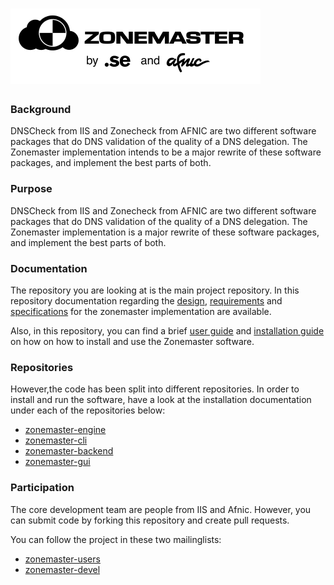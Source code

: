 ![Zonemaster](docs/images/zonemaster_logo_black.png)
==========

### Background

DNSCheck from IIS and Zonecheck from AFNIC are two different software
packages that do DNS validation of the quality of a DNS
delegation. The Zonemaster implementation intends to be a major
rewrite of these software packages, and implement the best parts of
both.

### Purpose

DNSCheck from IIS and Zonecheck from AFNIC are two different software
packages that do DNS validation of the quality of a DNS delegation.
The Zonemaster implementation is a major rewrite of these software
packages, and implement the best parts of both.

### Documentation

The repository you are looking at is the main project repository. In this
repository documentation regarding the [design](docs/design),
[requirements](docs/requirements) and [specifications](docs/specifications)
for the zonemaster implementation are available.

Also, in this repository, you can find a brief [user guide](docs/documentation/using.md) and [installation guide](docs/installation.md) on how on how to install and use the Zonemaster software.

### Repositories

However,the code has been split into different repositories. In order to install and run the software, have a look at the installation documentation under each of the repositories below:

 * [zonemaster-engine](https://github.com/dotse/zonemaster-engine)
 * [zonemaster-cli](https://github.com/dotse/zonemaster-cli)
 * [zonemaster-backend](https://github.com/dotse/zonemaster-backend)
 * [zonemaster-gui](https://github.com/dotse/zonemaster-gui)


### Participation

The core development team are people from IIS and Afnic. However, you
can submit code by forking this repository and create pull requests.

You can follow the project in these two mailinglists:

 * [zonemaster-users](http://lists.iis.se/cgi-bin/mailman/listinfo/zonemaster-users)
 * [zonemaster-devel](http://lists.iis.se/cgi-bin/mailman/listinfo/zonemaster-devel)

